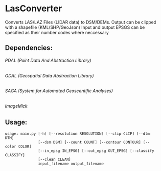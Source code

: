 # LasConverter
Converts LAS/LAZ Files (LIDAR data) to DSM/DEMs.
Output can be clipped with a shapefile (KML/SHP/GeoJson)
Input and output EPSGS can be specified as their number codes where neccessary


## Dependencies:

###### PDAL (Point Data And Abstraction Library)

###### GDAL (Geospatial Data Abstraction Library)

###### SAGA (System for Automated Geoscentific Analyses)

###### ImageMick

## Usage:


```           
usage: main.py [-h] [--resolution RESOLUTION] [--clip CLIP] [--dtm DTM]
               [--dsm DSM] [--count COUNT] [--contour CONTOUR] [--color COLOR]
               [--in_epsg IN_EPSG] [--out_epsg OUT_EPSG] [--classify CLASSIFY]
               [--clean CLEAN]
               input_filename output_filename


```
